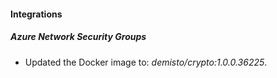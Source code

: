 #### Integrations
##### Azure Network Security Groups
- Updated the Docker image to: *demisto/crypto:1.0.0.36225*.
